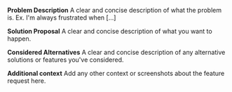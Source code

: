 **Problem Description**
A clear and concise description of what the problem is. Ex. I'm always frustrated when [...]

**Solution Proposal**
A clear and concise description of what you want to happen.

**Considered Alternatives**
A clear and concise description of any alternative solutions or features you've considered.

**Additional context**
Add any other context or screenshots about the feature request here.
